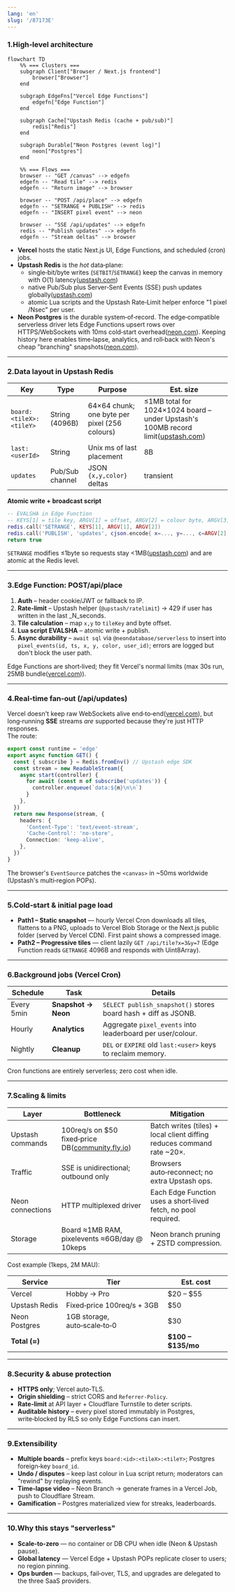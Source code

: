 ```yaml
---
lang: 'en'
slug: '/87173E'
---
```


### 1.High‑level architecture

```mermaid
flowchart TD
    %% === Clusters ===
    subgraph Client["Browser / Next.js frontend"]
        browser["Browser"]
    end

    subgraph EdgeFns["Vercel Edge Functions"]
        edgefn["Edge Function"]
    end

    subgraph Cache["Upstash Redis (cache + pub/sub)"]
        redis["Redis"]
    end

    subgraph Durable["Neon Postgres (event log)"]
        neon["Postgres"]
    end

    %% === Flows ===
    browser -- "GET /canvas" --> edgefn
    edgefn -- "Read tile" --> redis
    edgefn -- "Return image" --> browser

    browser -- "POST /api/place" --> edgefn
    edgefn -- "SETRANGE + PUBLISH" --> redis
    edgefn -- "INSERT pixel event" --> neon

    browser -- "SSE /api/updates" --> edgefn
    redis -- "Publish updates" --> edgefn
    edgefn -- "Stream deltas" --> browser

```

- **Vercel** hosts the static Next.js UI, Edge Functions, and scheduled (cron) jobs.
- **Upstash Redis** is the _hot_ data‑plane:
  - single‑bit/byte writes (`SETBIT`/`SETRANGE`) keep the canvas in memory with O(1) latency([upstash.com](https://upstash.com/docs/redis/sdks/ts/commands/bitmap/setbit 'SETBIT - Upstash Documentation'))
  - native Pub/Sub plus Server‑Sent Events (SSE) push updates globally([upstash.com](https://upstash.com/blog/realtime-notifications 'Building Real-Time Notifications with Upstash Redis, Next.js Server Actions and Vercel | Upstash Blog'))
  - atomic Lua scripts and the Upstash Rate‑Limit helper enforce "1 pixel /Nsec" per user.
- **Neon Postgres** is the durable system‑of‑record. The edge‑compatible serverless driver lets Edge Functions upsert rows over HTTPS/WebSockets with 10ms cold‑start overhead([neon.com](https://neon.com/docs/serverless/serverless-driver 'Neon serverless driver - Neon Docs')). Keeping history here enables time‑lapse, analytics, and roll‑back with Neon's cheap "branching" snapshots([neon.com](https://neon.com/docs/introduction/architecture-overview 'Neon architecture - Neon Docs')).

---

### 2.Data layout in Upstash Redis

| Key                     | Type            | Purpose                                       | Est. size                                                                                                                                                                                                                 |
| ----------------------- | --------------- | --------------------------------------------- | ------------------------------------------------------------------------------------------------------------------------------------------------------------------------------------------------------------------------- |
| `board:<tileX>:<tileY>` | String (4096B)  | 64×64 chunk; one byte per pixel (256 colours) | ≤1MB total for 1024×1024 board – under Upstash's 100MB record limit([upstash.com](https://upstash.com/docs/redis/troubleshooting/max_record_size_exceeded 'ERR max single record size exceeded - Upstash Documentation')) |
| `last:<userId>`         | String          | Unix ms of last placement                     | 8B                                                                                                                                                                                                                        |
| `updates`               | Pub/Sub channel | JSON `{x,y,color}` deltas                     | transient                                                                                                                                                                                                                 |

**Atomic write + broadcast script**

```lua
-- EVALSHA in Edge Function
-- KEYS[1] = tile key, ARGV[1] = offset, ARGV[2] = colour byte, ARGV[3] = userId
redis.call('SETRANGE', KEYS[1], ARGV[1], ARGV[2])
redis.call('PUBLISH', 'updates', cjson.encode{ x=..., y=..., c=ARGV[2], u=ARGV[3] })
return true
```

`SETRANGE` modifies ≤1byte so requests stay <1MB([upstash.com](https://upstash.com/docs/redis/troubleshooting/max_request_size_exceeded 'ERR max request size exceeded - Upstash Documentation')) and are atomic at the Redis level.

---

### 3.Edge Function: **POST/api/place**

1. **Auth** – header cookie/JWT or fallback to IP.
2. **Rate‑limit** – Upstash helper (`@upstash/ratelimit`) → 429 if user has written in the last \_N_seconds.
3. **Tile calculation** – map `x,y` to `tileKey` and byte offset.
4. **Lua script EVALSHA** – atomic write + publish.
5. **Async durability** – `await sql` via `@neondatabase/serverless` to insert into `pixel_events(id, ts, x, y, color, user_id)`; errors are logged but don't block the user path.

Edge Functions are short‑lived; they fit Vercel's normal limits (max 30s run, 25MB bundle([vercel.com](https://vercel.com/docs/functions/limitations 'Vercel Functions Limits'))).

---

### 4.Real‑time fan‑out (**/api/updates**)

Vercel doesn't keep raw WebSockets alive end‑to‑end([vercel.com](https://vercel.com/guides/do-vercel-serverless-functions-support-websocket-connections 'Do Vercel Serverless Functions support WebSocket connections?')), but long‑running **SSE** streams _are_ supported because they're just HTTP responses.  
The route:

```ts
export const runtime = 'edge'
export async function GET() {
  const { subscribe } = Redis.fromEnv() // Upstash edge SDK
  const stream = new ReadableStream({
    async start(controller) {
      for await (const m of subscribe('updates')) {
        controller.enqueue(`data:${m}\n\n`)
      }
    },
  })
  return new Response(stream, {
    headers: {
      'Content-Type': 'text/event-stream',
      'Cache-Control': 'no-store',
      Connection: 'keep-alive',
    },
  })
}
```

The browser's `EventSource` patches the `<canvas>` in ~50ms worldwide (Upstash's multi‑region POPs).

---

### 5.Cold‑start & initial page load

- **Path1 – Static snapshot** — hourly Vercel Cron downloads all tiles, flattens to a PNG, uploads to Vercel Blob Storage or the Next.js public folder (served by Vercel CDN). First paint shows a compressed image.
- **Path2 – Progressive tiles** — client lazily `GET /api/tile?x=3&y=7` (Edge Function reads `GETRANGE` 4096B and responds with Uint8Array).

---

### 6.Background jobs (Vercel Cron)

| Schedule   | Task                | Details                                                        |
| ---------- | ------------------- | -------------------------------------------------------------- |
| Every 5min | **Snapshot → Neon** | `SELECT publish_snapshot()` stores board hash + diff as JSONB. |
| Hourly     | **Analytics**       | Aggregate `pixel_events` into leaderboard per user/colour.     |
| Nightly    | **Cleanup**         | `DEL` or `EXPIRE` old `last:<user>` keys to reclaim memory.    |

Cron functions are entirely serverless; zero cost when idle.

---

### 7.Scaling & limits

| Layer            | Bottleneck                                                                                                                                                                                                        | Mitigation                                                             |
| ---------------- | ----------------------------------------------------------------------------------------------------------------------------------------------------------------------------------------------------------------- | ---------------------------------------------------------------------- |
| Upstash commands | 100req/s on $50 fixed‑price DB([community.fly.io](https://community.fly.io/t/upstash-for-redis-new-fixed-price-plan-and-payg-plan-changes/19058 'Upstash For Redis: New Fixed Price Plan and PAYG plan changes')) | Batch writes (tiles) + local client diffing reduces command rate ~20×. |
| Traffic          | SSE is unidirectional; outbound only                                                                                                                                                                              | Browsers auto‑reconnect; no extra Upstash ops.                         |
| Neon connections | HTTP multiplexed driver                                                                                                                                                                                           | Each Edge Function uses a short‑lived fetch, no pool required.         |
| Storage          | Board ≈1MB RAM, pixelevents ≈6GB/day @ 10keps                                                                                                                                                                     | Neon branch pruning + ZSTD compression.                                |

Cost example (1keps, 2M MAU):

| Service       | Tier                         | Est. cost          |
| ------------- | ---------------------------- | ------------------ |
| Vercel        | Hobby → Pro                  | $20 – $55          |
| Upstash Redis | Fixed‑price 100req/s + 3GB   | $50                |
| Neon Postgres | 1GB storage, auto‑scale‑to‑0 | $30                |
| **Total (≈)** |                              | **$100 – $135/mo** |

---

### 8.Security & abuse protection

- **HTTPS only**; Vercel auto‑TLS.
- **Origin shielding** – strict CORS and `Referrer‑Policy`.
- **Rate‑limit** at API layer + Cloudflare Turnstile to deter scripts.
- **Auditable history** – every pixel stored immutably in Postgres, write‑blocked by RLS so only Edge Functions can insert.

---

### 9.Extensibility

- **Multiple boards** – prefix keys `board:<id>:<tileX>:<tileY>`; Postgres foreign‑key `board_id`.
- **Undo / disputes** – keep last colour in Lua script return; moderators can "rewind" by replaying events.
- **Time‑lapse video** – Neon Branch → generate frames in a Vercel Job, push to Cloudflare Stream.
- **Gamification** – Postgres materialized view for streaks, leaderboards.

---

### 10.Why this stays "serverless"

- **Scale‑to‑zero** — no container or DB CPU when idle (Neon & Upstash pause).
- **Global latency** — Vercel Edge + Upstash POPs replicate closer to users; no region pinning.
- **Ops burden** — backups, fail‑over, TLS, and upgrades are delegated to the three SaaS providers.
